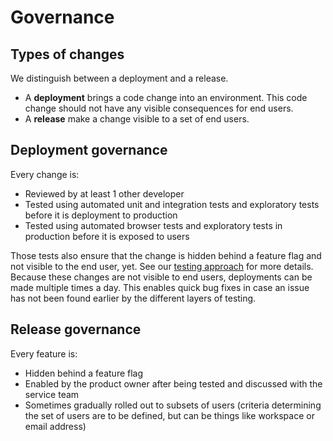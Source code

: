# Governance

## Types of changes

We distinguish between a deployment and a release.

- A **deployment** brings a code change into an environment. This code change should not have any visible consequences for end users.
- A **release** make a change visible to a set of end users.

## Deployment governance

Every change is:

- Reviewed by at least 1 other developer
- Tested using automated unit and integration tests and exploratory tests before it is deployment to production
- Tested using automated browser tests and exploratory tests in production before it is exposed to users

Those tests also ensure that the change is hidden behind a feature flag and not visible to the end user, yet. See our [testing approach](testing/test-approach.md) for more details. Because these changes are not visible to end users, deployments can be made multiple times a day. This enables quick bug fixes in case an issue has not been found earlier by the different layers of testing.

## Release governance

Every feature is:

- Hidden behind a feature flag
- Enabled by the product owner after being tested and discussed with the service team
- Sometimes gradually rolled out to subsets of users (criteria determining the set of users are to be defined, but can be things like workspace or email address)
